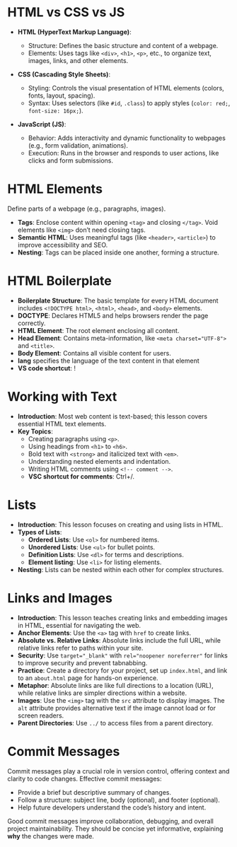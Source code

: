 # HTML vs CSS vs JS
- **HTML (HyperText Markup Language)**:  
  - Structure: Defines the basic structure and content of a webpage.
  - Elements: Uses tags like `<div>`, `<h1>`, `<p>`, etc., to organize text, images, links, and other elements.

- **CSS (Cascading Style Sheets)**:  
  - Styling: Controls the visual presentation of HTML elements (colors, fonts, layout, spacing).
  - Syntax: Uses selectors (like `#id`, `.class`) to apply styles (`color: red;`, `font-size: 16px;`).

- **JavaScript (JS)**:  
  - Behavior: Adds interactivity and dynamic functionality to webpages (e.g., form validation, animations).
  - Execution: Runs in the browser and responds to user actions, like clicks and form submissions.



# **HTML Elements**
Define parts of a webpage (e.g., paragraphs, images).
- **Tags**: Enclose content within opening `<tag>` and closing `</tag>`. Void elements like `<img>` don’t need closing tags.
- **Semantic HTML**: Uses meaningful tags (like `<header>`, `<article>`) to improve accessibility and SEO.
- **Nesting**: Tags can be placed inside one another, forming a structure.

# HTML Boilerplate

- **Boilerplate Structure**: The basic template for every HTML document includes `<!DOCTYPE html>`, `<html>`, `<head>`, and `<body>` elements.
- **DOCTYPE**: Declares HTML5 and helps browsers render the page correctly.
- **HTML Element**: The root element enclosing all content.
- **Head Element**: Contains meta-information, like `<meta charset="UTF-8">` and `<title>`.
- **Body Element**: Contains all visible content for users.
- **lang** specifies the language of the text content in that element
- **VS code shortcut**: !
# Working with Text

- **Introduction**: Most web content is text-based; this lesson covers essential HTML text elements.
- **Key Topics**:
  - Creating paragraphs using `<p>`.
  - Using headings from `<h1>` to `<h6>`.
  - Bold text with `<strong>` and italicized text with `<em>`.
  - Understanding nested elements and indentation.
  - Writing HTML comments using `<!-- comment -->`.
  - **VSC shortcut for comments**: Ctrl+/.
# Lists

- **Introduction**: This lesson focuses on creating and using lists in HTML.
- **Types of Lists**:
  - **Ordered Lists**: Use `<ol>` for numbered items.
  - **Unordered Lists**: Use `<ul>` for bullet points.
  - **Definition Lists**: Use `<dl>` for terms and descriptions.
  - **Element listing**: Use `<li>` for listing elements.
- **Nesting**: Lists can be nested within each other for complex structures.
# Links and Images

- **Introduction**: This lesson teaches creating links and embedding images in HTML, essential for navigating the web.
- **Anchor Elements**: Use the `<a>` tag with `href` to create links. 
- **Absolute vs. Relative Links**: Absolute links include the full URL, while relative links refer to paths within your site.
- **Security**: Use `target="_blank"` with `rel="noopener noreferrer"` for links to improve security and prevent tabnabbing.
- **Practice**: Create a directory for your project, set up `index.html`, and link to an `about.html` page for hands-on experience.
- **Metaphor**: Absolute links are like full directions to a location (URL), while relative links are simpler directions within a website.
- **Images**: Use the `<img>` tag with the `src` attribute to display images. The `alt` attribute provides alternative text if the image cannot load or for screen readers.
- **Parent Directories**: Use `../` to access files from a parent directory.
# Commit Messages

Commit messages play a crucial role in version control, offering context and clarity to code changes. Effective commit messages:
- Provide a brief but descriptive summary of changes.
- Follow a structure: subject line, body (optional), and footer (optional).
- Help future developers understand the code’s history and intent.

Good commit messages improve collaboration, debugging, and overall project maintainability. They should be concise yet informative, explaining **why** the changes were made.
